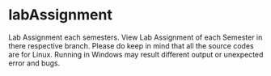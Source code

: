 # labAssignment
Lab Assignment each semesters.
View Lab Assignment of each Semester in there respective branch.
Please do keep in mind that all the source codes are for Linux.
Running in Windows may result different output or unexpected error and bugs.
